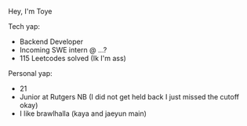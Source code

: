 Hey, I'm Toye

Tech yap:

* Backend Developer
* Incoming SWE intern @ ...?
* 115 Leetcodes solved (Ik I'm ass)

Personal yap:

* 21
* Junior at Rutgers NB (I did not get held back I just missed the cutoff okay) 
* I like brawlhalla (kaya and jaeyun main)
  
